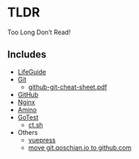 # TLDR
Too Long Don’t Read!

## Includes 

* [LifeGuide](lifeguide.md)
* [Git](git.md)
  * [github-git-cheat-sheet.pdf](sheets/github-git-cheat-sheet.pdf)
* [GitHub](github.md)
* [Nginx](nginx.md)
* [Amino](amino.md)
* [GoTest](gotest.md)
  * [ct.sh](scripts/ct.sh)
* Others
  * [vuepress](vuepress.md) 
  * [move git.qoschian.io to github.com](githubmove.md)

